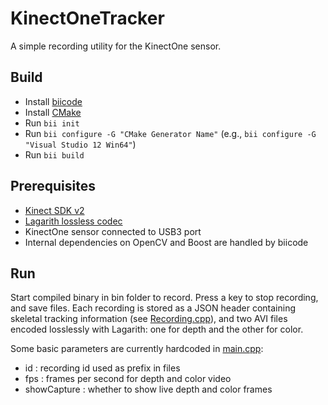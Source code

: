 # KinectOneTracker
A simple recording utility for the KinectOne sensor.

## Build
- Install [biicode](www.biicode.org)
- Install [CMake](www.cmake.org)
- Run `bii init`
- Run `bii configure -G "CMake Generator Name"` (e.g., `bii configure -G "Visual Studio 12 Win64"`)
- Run `bii build`

## Prerequisites
- [Kinect SDK v2](https://www.microsoft.com/en-us/kinectforwindows/develop/)
- [Lagarith lossless codec](http://lags.leetcode.net/codec.html)
- KinectOne sensor connected to USB3 port
- Internal dependencies on OpenCV and Boost are handled by biicode

## Run

Start compiled binary in bin folder to record.  Press a key to stop recording, and save files.  Each recording is stored as a JSON header containing skeletal tracking information (see [Recording.cpp](KinectOneTracker/Recording.cpp)), and two AVI files encoded losslessly with Lagarith: one for depth and the other for color.

Some basic parameters are currently hardcoded in [main.cpp](KinectOneTracker/main.cpp#L21):
- id : recording id used as prefix in files
- fps : frames per second for depth and color video
- showCapture : whether to show live depth and color frames
